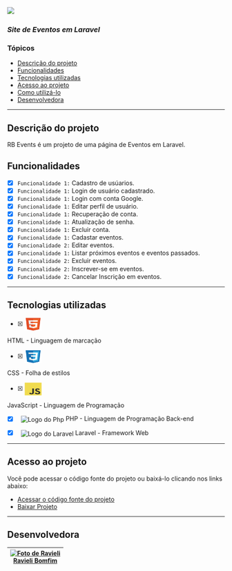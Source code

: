 <img width=320px src="https://github.com/RavyBomfim/RB_Events/assets/87732549/88302f3e-5df5-42c9-bedc-dc13f966a4b2">  

### *Site de Eventos em Laravel*

### Tópicos

* [Descrição do projeto](#descrição-do-projeto) 
* [Funcionalidades](#funcionalidades)
* [Tecnologias utilizadas](#tecnologias-utilizadas)
* [Acesso ao projeto](#acesso-ao-projeto)
* [Como utilizá-lo](#como-utilizar)
* [Desenvolvedora](#desenvolvedora)

<hr>


<h2 id="descrição-do-projeto">Descrição do projeto</h2>

RB Events é um projeto de uma página de Eventos em Laravel.


<h2 id="funcionalidades">Funcionalidades</h2>

- [x] `Funcionalidade 1:` Cadastro de usúarios.
- [x] `Funcionalidade 1:` Login de usuário cadastrado.
- [x] `Funcionalidade 1:` Login com conta Google.
- [x] `Funcionalidade 1:` Editar perfil de usuário.
- [x] `Funcionalidade 1:` Recuperação de conta.
- [x] `Funcionalidade 1:` Atualização de senha.
- [x] `Funcionalidade 1:` Excluir conta.
- [x] `Funcionalidade 1:` Cadastar eventos.
- [x] `Funcionalidade 2:` Editar eventos.
- [x] `Funcionalidade 1:` Listar próximos eventos e eventos passados.
- [x] `Funcionalidade 2:` Excluir eventos.
- [x] `Funcionalidade 2:` Inscrever-se em eventos.
- [x] `Funcionalidade 2:` Cancelar Inscrição em eventos.

<hr>


<h2 id="tecnologias-utilizadas">Tecnologias utilizadas</h2> 

- [x] <img align="center" alt="HTML" height="30" width="40" src="https://raw.githubusercontent.com/devicons/devicon/master/icons/html5/html5-original.svg">
HTML - Linguagem de marcação

- [x] <img align="center" alt="CSS" height="30" width="40" src="https://raw.githubusercontent.com/devicons/devicon/master/icons/css3/css3-original.svg">
CSS - Folha de estilos

- [x] <img align="center" alt="JavaScript" height="30" width="40" src="https://raw.githubusercontent.com/devicons/devicon/master/icons/javascript/javascript-original.svg"> 
JavaScript - Linguagem de Programação

- [x] &nbsp; <img align="center" alt="Logo do Php" height="auto" width="35" src="https://github.com/user-attachments/assets/108ab597-e52e-4810-8085-b8b8110fba6f"> 
PHP - Linguagem de Programação Back-end

- [x] &nbsp; <img align="center" alt="Logo do Laravel" height="auto" width="32" src="https://github.com/user-attachments/assets/caa50a7e-6bb6-4007-ad8b-f77b97aa75b0"> 
Laravel - Framework Web

<hr>


<h2 id="acesso-ao-projeto">Acesso ao projeto</h2>

<p>Você pode acessar o código fonte do projeto ou baixá-lo clicando nos links abaixo:<a/> <br>

- <a href="https://github.com/RavyBomfim/RB_Events">Acessar o código fonte do projeto<a/> <br>
- <a href="https://github.com/RavyBomfim/RB_Events/archive/refs/heads/main.zip">Baixar Projeto<a/>

<hr>

<h2 id="desenvolvedora">Desenvolvedora</h2>

| <a href="https://github.com/RavyBomfim"> <img alt="Foto de Ravieli" src="https://github.com/user-attachments/assets/6af616cd-dd7b-4a27-b5d3-a8f251b37ade" width=110> <br> Ravieli Bomfim <a/> |
--- |


